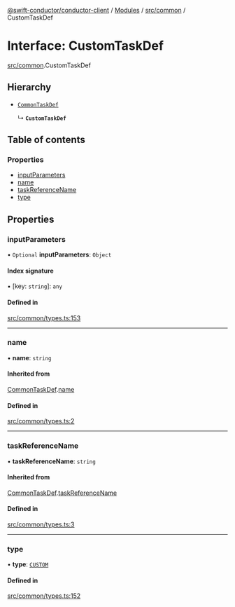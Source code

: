 [@swift-conductor/conductor-client](../README.md) / [Modules](../modules.md) / [src/common](../modules/src_common.md) / CustomTaskDef

# Interface: CustomTaskDef

[src/common](../modules/src_common.md).CustomTaskDef

## Hierarchy

- [`CommonTaskDef`](src_common.CommonTaskDef.md)

  ↳ **`CustomTaskDef`**

## Table of contents

### Properties

- [inputParameters](src_common.CustomTaskDef.md#inputparameters)
- [name](src_common.CustomTaskDef.md#name)
- [taskReferenceName](src_common.CustomTaskDef.md#taskreferencename)
- [type](src_common.CustomTaskDef.md#type)

## Properties

### inputParameters

• `Optional` **inputParameters**: `Object`

#### Index signature

▪ [key: `string`]: `any`

#### Defined in

[src/common/types.ts:153](https://github.com/swift-conductor/conductor-client-typescript/blob/d61717b/src/common/types.ts#L153)

___

### name

• **name**: `string`

#### Inherited from

[CommonTaskDef](src_common.CommonTaskDef.md).[name](src_common.CommonTaskDef.md#name)

#### Defined in

[src/common/types.ts:2](https://github.com/swift-conductor/conductor-client-typescript/blob/d61717b/src/common/types.ts#L2)

___

### taskReferenceName

• **taskReferenceName**: `string`

#### Inherited from

[CommonTaskDef](src_common.CommonTaskDef.md).[taskReferenceName](src_common.CommonTaskDef.md#taskreferencename)

#### Defined in

[src/common/types.ts:3](https://github.com/swift-conductor/conductor-client-typescript/blob/d61717b/src/common/types.ts#L3)

___

### type

• **type**: [`CUSTOM`](../enums/src_common.TaskType.md#custom)

#### Defined in

[src/common/types.ts:152](https://github.com/swift-conductor/conductor-client-typescript/blob/d61717b/src/common/types.ts#L152)
